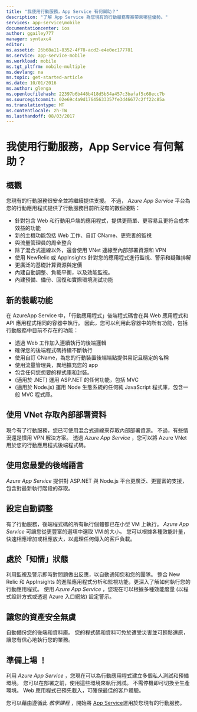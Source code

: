 ```yaml
---
title: "我使用行動服務，App Service 有何幫助？"
description: "了解 App Service 為您現有的行動服務專案帶來哪些優勢。"
services: app-service\mobile
documentationcenter: ios
author: ggailey777
manager: syntaxc4
editor: 
ms.assetid: 26b68a11-8352-4f78-acd2-e4e0ec177781
ms.service: app-service-mobile
ms.workload: mobile
ms.tgt_pltfrm: mobile-multiple
ms.devlang: na
ms.topic: get-started-article
ms.date: 10/01/2016
ms.author: glenga
ms.openlocfilehash: 22397b6b448b418d5b54a457c3bafaf5c68ecc7b
ms.sourcegitcommit: 02e69c4a9d17645633357fe3d46677c2ff22c85a
ms.translationtype: MT
ms.contentlocale: zh-TW
ms.lasthandoff: 08/03/2017
---
```

# <a name="getting-started"> </a>我使用行動服務，App Service 有何幫助？
## <a name="overview"></a>概觀
您現有的行動服務很安全並將繼續提供支援。 不過， *Azure App Service* 平台為您的行動應用程式提供了行動服務目前所沒有的數個優點：

* 針對包含 Web 和行動用戶端的應用程式，提供更簡單、更容易且更符合成本效益的功能
* 新的主機功能包括 Web 工作、自訂 CName、更完善的監視
* 與流量管理員的周全整合
* 除了混合式連線以外，還會使用 VNet 連線至內部部署資源和 VPN
* 使用 NewRelic 或 AppInsights 針對您的應用程式進行監視、警示和疑難排解
* 更廣泛的基礎計算資源與定價
* 內建自動調整、負載平衡，以及效能監視。
* 內建預備、備份、回復和實際環境測試功能

## <a name="new-hosting-features"></a>新的裝載功能
在 AzureApp Service 中，「行動應用程式」後端程式碼會在與 Web 應用程式和 API 應用程式相同的容器中執行。 因此，您可以利用此容器中的所有功能，包括行動服務中目前不存在的功能：

* 透過 Web 工作加入連續執行的後端邏輯
* 確保您的後端程式碼持續不斷執行
* 使用自訂 CName，為您的行動裝置後端端點提供易記且穩定的名稱
* 使用流量管理員，異地擴充您的 app
* 包含任何您想要的程式庫和封裝。
* (適用於 .NET) 運用 ASP.NET 的任何功能，包括 MVC
* (適用於 Node.js) 運用 Node 生態系統的任何純 JavaScript 程式庫，包含一般 MVC 程式庫。

## <a name="access-on-premises-data-using-vnet"></a>使用 VNet 存取內部部署資料
現今有了行動服務，您已可使用混合式連線來存取內部部署資源。 不過，有些情況還是慣用 VPN 解決方案。 透過 *Azure App Service* ，您可以將 Azure VNet 用於您的行動應用程式後端程式碼。

## <a name="use-your-favorite-backend-language"></a>使用您最愛的後端語言
*Azure App Service* 提供對 ASP.NET 與 Node.js 平台更廣泛、更豐富的支援，包含對最新執行階段的存取。

## <a name="set-up-automatic-scale"></a>設定自動調整
有了行動服務，後端程式碼的所有執行個體都已在小型 VM 上執行。 *Azure App Service* 可讓您從更豐富的選項中選取 VM 的大小。 您可以根據各種效能計量，快速相應增加或相應放大，以處理任何傳入的客戶負載。

## <a name="be-in-the-know"></a>處於「知情」狀態
利用監視及警示即時對問題做出反應，以自動通知您和您的團隊。 整合 New Relic 和 AppInsights 的進階應用程式分析和監視功能，更深入了解如何執行您的行動應用程式。 使用 *Azure App Service* ，您現在可以根據多種效能度量 (以程式設計方式或透過 Azure 入口網站) 設定警示。

## <a name="keep-your-assets-safe"></a>讓您的資產安全無虞
自動備份您的後端和資料庫。 您的程式碼和資料可免於遭受災害並可輕鬆還原，讓您有信心地執行您的業務。

## <a name="ready-stage-go"></a>準備上場 ！
利用 *Azure App Service* ，您現在可以為行動應用程式建立多個私人測試和預備環境。 您可以在部署之前，使用這些環境來執行測試。 不需停機即可切換至生產環境。 Web 應用程式已預先載入，可確保最佳的客戶體驗。

您可以藉由遵循此 *教學課程* ，開始將 [App Service](app-service-mobile-migrating-from-mobile-services.md)運用於您現有的行動服務。
